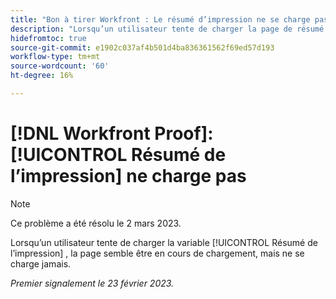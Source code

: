 ```yaml
---
title: "Bon à tirer Workfront : Le résumé d’impression ne se charge pas"
description: "Lorsqu’un utilisateur tente de charger la page de résumé d’impression, la page semble être en cours de chargement, mais ne se charge jamais."
hidefromtoc: true
source-git-commit: e1902c037af4b501d4ba836361562f69ed57d193
workflow-type: tm+mt
source-wordcount: '60'
ht-degree: 16%

---
```



# [!DNL Workfront Proof]: [!UICONTROL Résumé de l’impression] ne charge pas

>[!NOTE]
>
>Ce problème a été résolu le 2 mars 2023.

Lorsqu’un utilisateur tente de charger la variable [!UICONTROL Résumé de l’impression] , la page semble être en cours de chargement, mais ne se charge jamais.

_Premier signalement le 23 février 2023._

